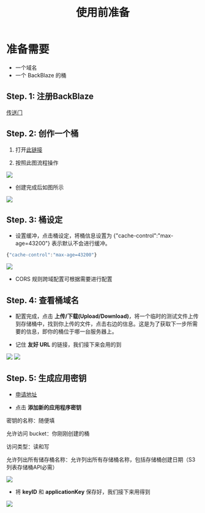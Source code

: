 ﻿---
lang: zh-cn
title: 使用前准备
description: 待补充
navbar: true
---

# 准备需要

- 一个域名
- 一个 BackBlaze 的桶

## Step. 1: 注册BackBlaze

[传送门](https://www.backblaze.com/b2/sign-up.html?referrer=nopref)

## Step. 2: 创作一个桶

1. 打开[此链接](https://secure.backblaze.com/b2_buckets.htm)

2. 按照此图流程操作


![](https://cloud.mr90.top/hexo/4/e615dd65-19af-42a6-826f-cf62f53f751c.png)

- 创建完成后如图所示

![](https://cloud.mr90.top/hexo/4/2ccb3d00-0ccf-48a1-bceb-c92d4861ad06.png)

## Step. 3: 桶设定

- 设置缓冲，点击桶设定，将桶信息设置为 {"cache-control":"max-age=43200"} 表示默认不会进行缓冲。

```js
{"cache-control":"max-age=43200"}
```

![](https://cloud.mr90.top/hexo/4/30cfef4b-3111-48b4-ac88-762e600aa618.png)

- CORS 规则跨域配置可根据需要进行配置

## Step. 4: 查看桶域名

- 配置完成，点击 **上传/下载(Upload/Download)**，将一个临时的测试文件上传到存储桶中，找到你上传的文件，点击右边的信息。这是为了获取下一步所需要的信息，即你的桶位于哪一台服务器上。

- 记住 **友好 URL** 的链接，我们接下来会用的到

![](https://cloud.mr90.top/hexo/4/a30a1d56-54fa-4d29-bddb-a4c860755e14.png)
![](https://cloud.mr90.top/hexo/5/6e6ceacd-194e-4c7b-978b-40c2acfa417d.png)

## Step. 5: 生成应用密钥

- [申请地址](https://secure.backblaze.com/app_keys.htm)

- 点击 **添加新的应用程序密钥**

密钥的名称：随便填

允许访问 bucket：你刚刚创建的桶

访问类型：读和写

允许列出所有储存桶名称：允许列出所有存储桶名称，包括存储桶创建日期（S3列表存储桶API必需）

![](https://cloud.mr90.top/hexo/4/c85aceb4-475c-450d-8f9b-b26ced99e563.png)

- 将 **keyID** 和 **applicationKey** 保存好，我们接下来用得到

![](https://cloud.mr90.top/hexo/api/4958eea4-be2e-429d-a614-4f74e1d3a3cf.png)